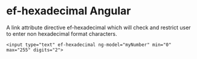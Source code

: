 # ef-hexadecimal Angular
A link attribute directive ef-hexadecimal which will check and restrict user to enter non hexadecimal format characters.

```
<input type="text" ef-hexadecimal ng-model="myNumber" min="0" max="255" digits="2">
```
